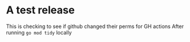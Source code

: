 # A test release
This is checking to see if github changed their perms for GH actions
After running `go mod tidy` locally
